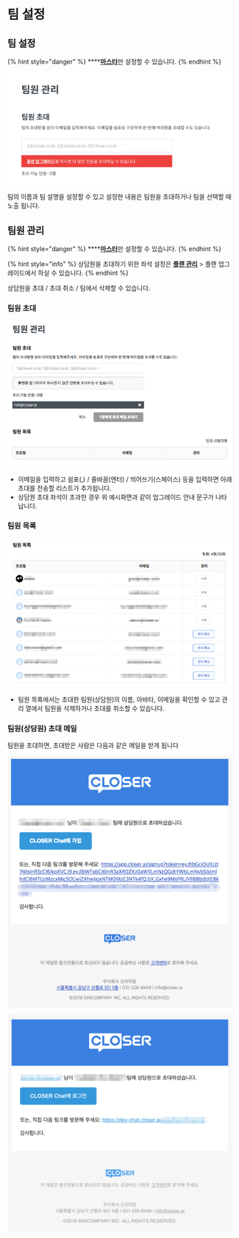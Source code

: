 # 팀 설정

## **팀 설정** <a id="team-setting"></a>

{% hint style="danger" %}
\*\*\*\*[**마스터**](../about/#undefined-1)만 설정할 수 있습니다.
{% endhint %}

![](../../.gitbook/assets/undefined%20%2814%29.png)

팀의 이름과 팀 설명을 설정할 수 있고 설정한 내용은 팀원을 초대하거나 팀을 선택할 때 노출 됩니다.

## 팀원 관리 <a id="manage-members"></a>

{% hint style="danger" %}
\*\*\*\*[**마스터**](../about/#undefined-1)만 설정할 수 있습니다.
{% endhint %}

{% hint style="info" %}
상담원을 초대하기 위한 좌석 설정은 [**플랜 관리**](https://app.closer.ai/app/settings/plan/general) &gt; 플랜 업그레이드에서 하실 수 있습니다.
{% endhint %}

상담원을 초대 / 초대 취소 / 팀에서 삭제할 수 있습니다.

### 팀원 초대 <a id="invite-member"></a>

![](../../.gitbook/assets/undefined%20%2822%29.png)

* 이메일을 입력하고 쉼표\(,\) / 줄바꿈\(엔터\) / 띄어쓰기\(스페이스\) 등을 입력하면 아래 초대를 전송할 리스트가 추가됩니다.
* 상담원 초대 좌석이 초과한 경우 위 예시화면과 같이 업그레이드 안내 문구가 나타납니다.

### 팀원 목록 <a id="member-list"></a>

![&#xD300;&#xC6D0; &#xBAA9;&#xB85D; &#xD654;&#xBA74; &#xC608;&#xC2DC;](../../.gitbook/assets/undefined%20%2813%29.png)

* 팀원 목록에서는 초대한 팀원\(상담원\)의 이름, 아바타, 이메일을 확인할 수 있고 관리 열에서 팀원을 삭제하거나 초대를 취소할 수 있습니다.

### 팀원\(상담원\) 초대 메일 <a id="member-invitation-mail"></a>

팀원을 초대하면, 초대받은 사람은 다음과 같은 메일을 받게 됩니다

![&#xD300;&#xC6D0;\(&#xC0C1;&#xB2F4;&#xC6D0;\) &#xCD08;&#xB300; &#xBA54;&#xC77C; &#xC608;&#xC2DC; - CLOSER &#xD68C;&#xC6D0;&#xC774; &#xC544;&#xB2CC; &#xACBD;&#xC6B0;](../../.gitbook/assets/undefined%20%2825%29.png)

![&#xD300;&#xC6D0;\(&#xC0C1;&#xB2F4;&#xC6D0;\) &#xCD08;&#xB300; &#xBA54;&#xC77C; &#xC608;&#xC2DC; - CLOSER &#xD68C;&#xC6D0;&#xC778; &#xACBD;&#xC6B0;](../../.gitbook/assets/undefined%20%287%29.png)

